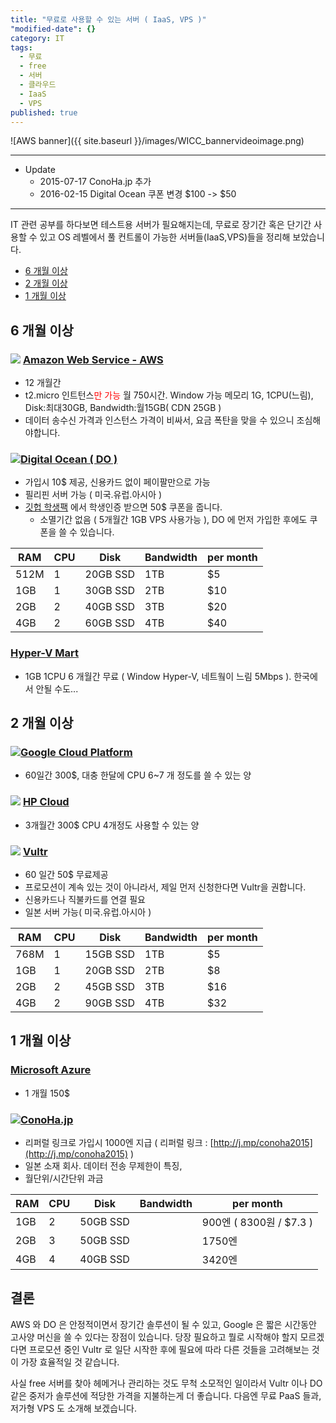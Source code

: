 ```yaml
---
title: "무료로 사용할 수 있는 서버 ( IaaS, VPS )"
"modified-date": {}
category: IT
tags: 
  - 무료
  - free
  - 서버
  - 클라우드
  - IaaS
  - VPS
published: true
---
```


![AWS banner]({{ site.baseurl }}/images/WICC_bannervideoimage.png)

---

* Update
  * 2015-07-17 ConoHa.jp 추가
  * 2016-02-15 Digital Ocean 쿠폰 변경 $100 -> $50

---


IT 관련 공부를 하다보면 테스트용 서버가 필요해지는데, 무료로 장기간 혹은 단기간 사용할 수 있고 OS 레벨에서 풀 컨트롤이 가능한 서버들(IaaS,VPS)들을 정리해 보았습니다.

* [6 개월 이상](./#section)
* [2 개월 이상](./#section-1)
* [1 개월 이상](./#section-2)


## 6 개월 이상

### <img style="display:inline;" src="http://aws.amazon.com/favicon.ico"> [Amazon Web Service - AWS](http://aws.amazon.com/ko/free/)
  * 12 개월간 
  * t2.micro 인트턴스<span style="color:red">만 가능</span> 월 750시간. Window 가능 
    메모리 1G, 1CPU(느림), Disk:최대30GB, Bandwidth:월15GB( CDN 25GB )
  * 데이터 송수신 가격과 인스턴스 가격이 비싸서, 요금 폭탄을 맞을 수 있으니 조심해야합니다.

### <img style="display:inline;" src="https://www.digitalocean.com/favicon.ico">[Digital Ocean ( DO )](https://www.digitalocean.com/?refcode=39d8cf51683d)
  * 가입시 10$ 제공, 신용카드 없이 페이팔만으로 가능
  * 필리핀 서버 가능 ( 미국.유럽.아시아 )
  * [깃헙 학생팩](https://education.github.com/pack) 에서 학생인증 받으면 50$ 쿠폰을 줍니다. 
    * 소멸기간 없음 ( 5개월간 1GB VPS 사용가능 ), DO 에 먼저 가입한 후에도 쿠폰을 쓸 수 있습니다.


  | RAM | CPU | Disk | Bandwidth | per month |
  |-----|-----|------|-----------|-|
  | 512M | 1 | 20GB SSD | 1TB | $5 |
  | 1GB | 1 | 30GB SSD | 2TB | $10 |
  | 2GB | 2 | 40GB SSD | 3TB | $20 |
  | 4GB | 2 | 60GB SSD | 4TB | $40 |

### [Hyper-V Mart](http://www.hyper-v-mart.com/)
  * 1GB 1CPU 6 개월간 무료 ( Window Hyper-V, 네트웤이 느림 5Mbps ). 한국에서 안될 수도...

## 2 개월 이상

### <img style="display:inline;" src="https://console.developers.google.com/favicon.ico">[Google Cloud Platform](https://console.developers.google.com/freetrial?hl=ko)
  * 60일간 300$, 대충 한달에 CPU 6~7 개 정도를 쓸 수 있는 양


### <img style="display:inline;" src="http://www.hpcloud.com/sites/all/themes/hpcloud/img/hp-logo-print.png"> [HP Cloud](http://www.hpcloud.com/cloud-credit)
  * 3개월간 300$ CPU 4개정도 사용할 수 있는 양 

### <img style="display:inline;" src="https://www.vultr.com/favicon.ico"> [Vultr](https://www.vultr.com/freetrial/?ref=8968322-8H)
  * <span class="red">60 일간 50$ 무료제공</span>
  * 프로모션이 계속 있는 것이 아니라서, 제일 먼저 신청한다면 Vultr을 권합니다. 
  * 신용카드나 직불카드를 연결 필요
  * 일본 서버 가능( 미국.유럽.아시아 )


  | RAM | CPU | Disk | Bandwidth | per month |
  |-----|-----|------|-----------|-|
  | 768M | 1 | 15GB SSD | 1TB | $5 |
  | 1GB | 1 | 20GB SSD | 2TB | $8 |
  | 2GB | 2 | 45GB SSD | 3TB | $16 |
  | 4GB | 2 | 90GB SSD | 4TB | $32 |

## 1 개월 이상

### [Microsoft Azure](https://azure.microsoft.com/ko-kr/pricing/free-trial/)
  * 1 개월 150$

### <img style="display:inline;" src="https://www.conoha.jp/common/icon/favicon.ico">[ConoHa.jp](https://www.conoha.jp/referral/?token=8YR8K76neYZGuUCYTO9T9y096zRrBvaNZi0Mscw7fcWqJMFZ5zM-NCH)
  * 리퍼럴 링크로 가입시 1000엔 지급  ( 리퍼럴 링크 : [http://j.mp/conoha2015](http://j.mp/conoha2015) )
  * 일본 소재 회사. 데이터 전송 무제한이 특징, 
  * 월단위/시간단위 과금

  | RAM | CPU | Disk | Bandwidth | per month |
  |-----|-----|------|-----------|-|
  | 1GB | 2 | 50GB SSD |  | 900엔 ( 8300원 / $7.3 ) |
  | 2GB | 3 | 50GB SSD |  | 1750엔 |
  | 4GB | 4 | 40GB SSD |  | 3420엔 |


## 결론
AWS 와 DO 은 안정적이면서 장기간 솔루션이 될 수 있고, Google 은 짧은 시간동안 고사양 머신을 쓸 수 있다는 장점이 있습니다.
당장 필요하고 뭘로 시작해야 할지 모르겠다면 프로모션 중인 Vultr 로 일단 시작한 후에 필요에 따라 다른 것들을 고려해보는 것이 가장 효율적일 것 같습니다.

사실 free 서버를 찾아 헤메거나 관리하는 것도 무척 소모적인 일이라서 Vultr 이나 DO 같은 중저가 솔루션에 적당한 가격을 지불하는게 더 좋습니다.
다음엔 무료 PaaS 들과, 저가형 VPS 도 소개해 보겠습니다.
